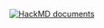 [![HackMD documents](https://hackmd.io/badge.svg)](https://hackmd.io/@ArwenChang/tsanyu07-awesome-g0v)